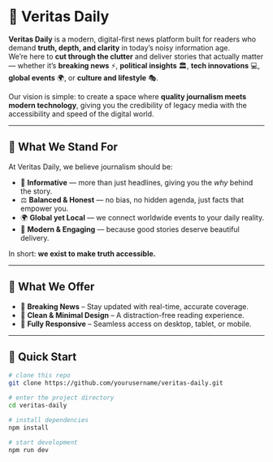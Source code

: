 # 📰 Veritas Daily

**Veritas Daily** is a modern, digital-first news platform built for readers who demand **truth, depth, and clarity** in today’s noisy information age.  
We’re here to **cut through the clutter** and deliver stories that actually matter — whether it’s **breaking news** ⚡, **political insights** 🏛, **tech innovations** 💻, **global events** 🌍, or **culture and lifestyle** 🎭.  

Our vision is simple: to create a space where **quality journalism meets modern technology**, giving you the credibility of legacy media with the accessibility and speed of the digital world.

---

## 🌟 What We Stand For
At Veritas Daily, we believe journalism should be:
- 🧠 **Informative** — more than just headlines, giving you the *why* behind the story.  
- ⚖️ **Balanced & Honest** — no bias, no hidden agenda, just facts that empower you.  
- 🌍 **Global yet Local** — we connect worldwide events to your daily reality.  
- 🚀 **Modern & Engaging** — because good stories deserve beautiful delivery.  

In short: **we exist to make truth accessible.**

---

## 🎯 What We Offer
- 🔎 **Breaking News** – Stay updated with real-time, accurate coverage.  
- 🎨 **Clean & Minimal Design** – A distraction-free reading experience.  
- 📱 **Fully Responsive** – Seamless access on desktop, tablet, or mobile.  

---

## 🚀 Quick Start
```bash
# clone this repo
git clone https://github.com/yourusername/veritas-daily.git

# enter the project directory
cd veritas-daily

# install dependencies
npm install

# start development
npm run dev
